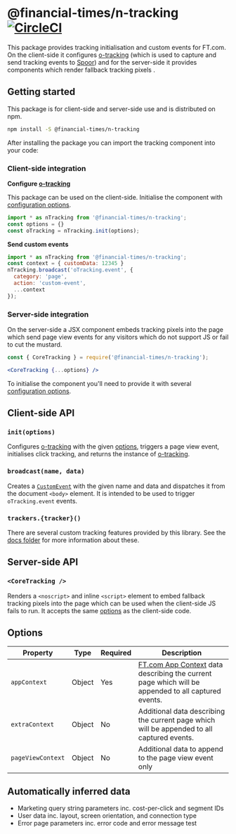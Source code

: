 # @financial-times/n-tracking [![CircleCI](https://circleci.com/gh/Financial-Times/n-tracking/tree/main.svg?style=svg)](https://circleci.com/gh/Financial-Times/n-tracking/tree/main)

This package provides tracking initialisation and custom events for FT.com. On the client-side it configures [o-tracking] (which is used to capture and send tracking events to [Spoor]) and for the server-side it provides components which render fallback tracking pixels .

[o-tracking]: https://github.com/Financial-Times/o-tracking
[Spoor]: https://spoor-docs.herokuapp.com/


## Getting started

This package is for client-side and server-side use and is distributed on npm.

```sh
npm install -S @financial-times/n-tracking
```

After installing the package you can import the tracking component into your code:

### Client-side integration

**Configure [o-tracking]**

This package can be used on the client-side. Initialise the component with [configuration options](#options).

```js
import * as nTracking from '@financial-times/n-tracking';
const options = {}
const oTracking = nTracking.init(options); 
```
 
**Send custom events**

```js
import * as nTracking from '@financial-times/n-tracking';
const context = { customData: 12345 }
nTracking.broadcast('oTracking.event', {
  category: 'page',
  action: 'custom-event',
  ...context
});
```

### Server-side integration

On the server-side a JSX component embeds tracking pixels into the page which send page view events for any visitors which do not support JS or fail to cut the mustard.

```jsx
const { CoreTracking } = require('@financial-times/n-tracking');

<CoreTracking {...options} />
```

To initialise the component you'll need to provide it with several [configuration options](#options).


## Client-side API

### `init(options)`

Configures [o-tracking] with the given [options](#options), triggers a page view event, initialises click tracking, and returns the instance of [o-tracking].

### `broadcast(name, data)`

Creates a [`CustomEvent`](https://developer.mozilla.org/en-US/docs/Web/API/CustomEvent) with the given name and data and dispatches it from the document `<body>` element. It is intended to be used to trigger `oTracking.event` events.

### `trackers.{tracker}()`

There are several custom tracking features provided by this library. See the [docs folder](./docs) for more information about these.


## Server-side API

### `<CoreTracking />`

Renders a `<noscript>` and inline `<script>` element to embed fallback tracking pixels into the page which can be used when the client-side JS fails to run. It accepts the same [options](#options) as the client-side code.


## Options

Property          | Type   | Required | Description
------------------|--------|----------|------------------------------------------------------------------
`appContext`      | Object | Yes      | [FT.com App Context] data describing the current page which will be appended to all captured events.
`extraContext`    | Object | No       | Additional data describing the current page which will be appended to all captured events.
`pageViewContext` | Object | No       | Additional data to append to the page view event only

[FT.com App Context]: https://github.com/Financial-Times/dotcom-page-kit/blob/HEAD/packages/dotcom-server-app-context/schema.md


## Automatically inferred data

- Marketing query string parameters inc. cost-per-click and segment IDs
- User data inc. layout, screen orientation, and connection type
- Error page parameters inc. error code and error message
test
